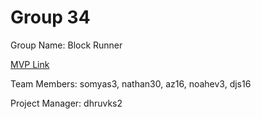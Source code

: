 # Group 34
Group Name: Block Runner

[MVP Link](https://docs.google.com/document/d/139vHS9nRXUEFZXBl5pgjXmi9hNHhIW8yPfAmspazA9E/edit?usp=sharing)

Team Members: somyas3, nathan30, az16, noahev3, djs16

Project Manager: dhruvks2
